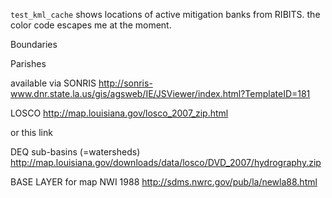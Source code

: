 `test_kml_cache` shows locations of active mitigation banks from RIBITS.  the color code escapes me at the moment.  

Boundaries

Parishes  

available via SONRIS
http://sonris-www.dnr.state.la.us/gis/agsweb/IE/JSViewer/index.html?TemplateID=181

LOSCO
http://map.louisiana.gov/losco_2007_zip.html

or this link


DEQ sub-basins (=watersheds)
http://map.louisiana.gov/downloads/data/losco/DVD_2007/hydrography.zip

BASE LAYER for map
NWI 1988
http://sdms.nwrc.gov/pub/la/newla88.html
